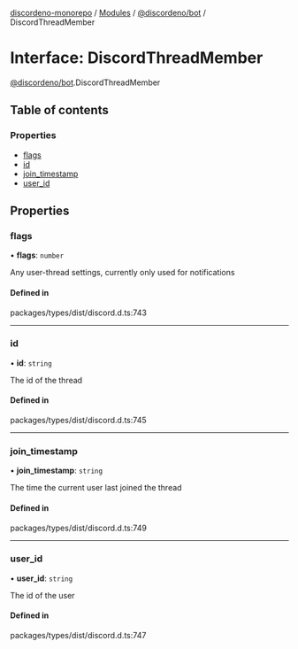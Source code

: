 [discordeno-monorepo](../README.md) / [Modules](../modules.md) / [@discordeno/bot](../modules/discordeno_bot.md) / DiscordThreadMember

# Interface: DiscordThreadMember

[@discordeno/bot](../modules/discordeno_bot.md).DiscordThreadMember

## Table of contents

### Properties

- [flags](discordeno_bot.DiscordThreadMember.md#flags)
- [id](discordeno_bot.DiscordThreadMember.md#id)
- [join_timestamp](discordeno_bot.DiscordThreadMember.md#join_timestamp)
- [user_id](discordeno_bot.DiscordThreadMember.md#user_id)

## Properties

### flags

• **flags**: `number`

Any user-thread settings, currently only used for notifications

#### Defined in

packages/types/dist/discord.d.ts:743

---

### id

• **id**: `string`

The id of the thread

#### Defined in

packages/types/dist/discord.d.ts:745

---

### join_timestamp

• **join_timestamp**: `string`

The time the current user last joined the thread

#### Defined in

packages/types/dist/discord.d.ts:749

---

### user_id

• **user_id**: `string`

The id of the user

#### Defined in

packages/types/dist/discord.d.ts:747
